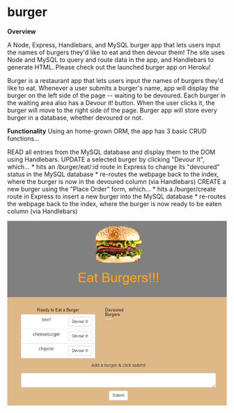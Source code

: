 # burger

**Overview**
 
A Node, Express, Handlebars, and MySQL burger app that lets users input the names of burgers they'd like to eat and then devour them!  The site uses Node and MySQL to query and route data in the app, and Handlebars to generate HTML. Please check out the launched burger app on Heroku!

Burger is a restaurant app that lets users input the names of burgers they'd like to eat. Whenever a user submits a burger's name, app will display the burger on the left side of the page -- waiting to be devoured. Each burger in the waiting area also has a Devour it! button. When the user clicks it, the burger will move to the right side of the page. Burger app will store every burger in a database, whether devoured or not.



**Functionality**
Using an home-grown ORM, the app has 3 basic CRUD functions...

READ all entries from the MySQL database and display them to the DOM using Handlebars.
UPDATE a selected burger by clicking "Devour It", which... * hits an /burger/eat/:id route in Express to change its "devoured" status in the MySQL database * re-routes the webpage back to the index, where the burger is now in the devoured column (via Handlebars)
CREATE a new burger using the "Place Order" form, which... * hits a /burger/create route in Express to insert a new burger into the MySQL database * re-routes the webpage back to the index, where the burger is now ready to be eaten column (via Handlebars)


![burger image](public/assets/img/burger-page.png)
